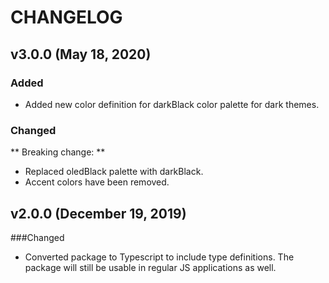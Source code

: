 # CHANGELOG

## v3.0.0 (May 18, 2020)

### Added

- Added new color definition for darkBlack color palette for dark themes.

### Changed

** Breaking change: **

- Replaced oledBlack palette with darkBlack.
- Accent colors have been removed.

## v2.0.0 (December 19, 2019)

###Changed

- Converted package to Typescript to include type definitions. The package will still be usable in regular JS applications as well.
